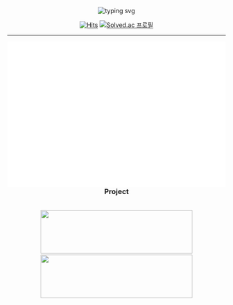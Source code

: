 <div align="center">


![typing svg](https://readme-typing-svg.herokuapp.com?font=Mukta&size=26&duration=3000&pause=20000&color=000000&center=true&vCenter=true&width=605&lines=Hi+there%2C+my+name+is+Donghwan+Kim.)

[![Hits](https://hits.seeyoufarm.com/api/count/incr/badge.svg?url=https%3A%2F%2Fgithub.com%2Fliardanc3&count_bg=%23000000&title_bg=%23000000&icon=github.svg&icon_color=%23E7E7E7&title=hits&edge_flat=false)](https://hits.seeyoufarm.com)
[![Solved.ac 프로필](http://mazassumnida.wtf/api/mini/generate_badge?boj=l1ardanc3)](https://solved.ac/profile/l1ardanc3)

---

</div>

<a>
  <img src="left.svg" align="left">
</a>

<div align="center" xmlns="http://www.w3.org/1999/xhtml">

### Project
<br>
<a href="https://github.com/liardanc3/inunavi">
<img height="100" width="350" src="https://github-readme-stats.vercel.app/api/pin/?username=liardanc3&repo=inunavi&title_color=07ad23&border_color=07ad23"/>
<a href="https://github.com/So-So-Happy/SoSoHappy-BackEnd">
<img height="100" width="350" src="https://github-readme-stats.vercel.app/api/pin/?username=So-So-Happy&repo=SoSoHappy-BackEnd&title_color=8a7d07&border_color=8a7d07"/>


</div>
